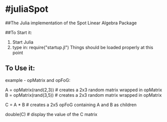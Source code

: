 #juliaSpot
=========

##The Julia implementation of the Spot Linear Algebra Package

##To Start it:
1. Start Julia
2. type in: require("startup.jl")
Things should be loaded properly at this point

## To Use it:
example - opMatrix and opFoG:

A = opMatrix(rand(2,3)) # creates a 2x3 random matrix wrapped in opMatrix
B = opMatrix(rand(3,5)) # creates a 2x3 random matrix wrapped in opMatrix

C = A * B				# creates a 2x5 opFoG containing A and B as children

double(C)				# display the value of the C matrix